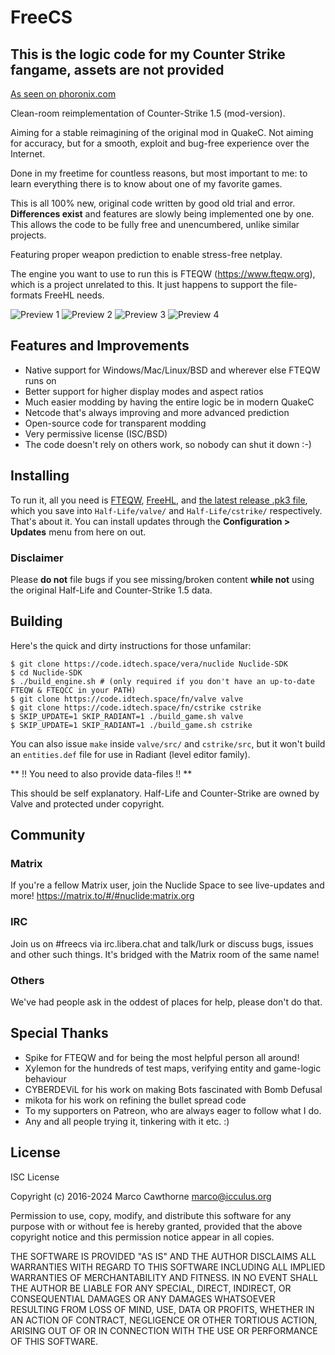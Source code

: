 # FreeCS
## This is the logic code for my Counter Strike fangame, assets are not provided
[As seen on phoronix.com](https://phoronix.com/scan.php?page=news_item&px=FreeCS-Open-Counter-Strike)

Clean-room reimplementation of Counter-Strike 1.5 (mod-version).

Aiming for a stable reimagining of the original mod in QuakeC.
Not aiming for accuracy, but for a smooth, exploit and bug-free
experience over the Internet.

Done in my freetime for countless reasons, but most important to me: to learn everything there is to know about one of my favorite games.

This is all 100% new, original code written by good old trial and error.
**Differences exist** and features are slowly being implemented one by one.
This allows the code to be fully free and unencumbered, unlike similar projects.

Featuring proper weapon prediction to enable stress-free netplay.

The engine you want to use to run this is FTEQW (https://www.fteqw.org), which is a project unrelated to this. It just happens to support the file-formats FreeHL needs.

![Preview 1](img/preview1.jpg)
![Preview 2](img/preview2.jpg)
![Preview 3](img/preview3.jpg)
![Preview 4](img/preview4.jpg)

## Features and Improvements

- Native support for Windows/Mac/Linux/BSD and wherever else FTEQW runs on
- Better support for higher display modes and aspect ratios
- Much easier modding by having the entire logic be in modern QuakeC
- Netcode that's always improving and more advanced prediction
- Open-source code for transparent modding
- Very permissive license (ISC/BSD)
- The code doesn't rely on others work, so nobody can shut it down :-)

## Installing 
To run it, all you need is [FTEQW](https://www.fteqw.org), [FreeHL](https://www.frag-net.com/pkgs/package_valve.pk3), and [the latest release .pk3 file](https://www.frag-net.com/pkgs/package_cstrike.pk3), which you save into `Half-Life/valve/` and `Half-Life/cstrike/` respectively. That's about it. You can install updates through the **Configuration > Updates** menu from here on out.

### Disclaimer
Please **do not** file bugs if you see missing/broken content **while not** using the original Half-Life and Counter-Strike 1.5 data.

## Building
Here's the quick and dirty instructions for those unfamilar:

```
$ git clone https://code.idtech.space/vera/nuclide Nuclide-SDK
$ cd Nuclide-SDK
$ ./build_engine.sh # (only required if you don't have an up-to-date FTEQW & FTEQCC in your PATH)
$ git clone https://code.idtech.space/fn/valve valve
$ git clone https://code.idtech.space/fn/cstrike cstrike
$ SKIP_UPDATE=1 SKIP_RADIANT=1 ./build_game.sh valve
$ SKIP_UPDATE=1 SKIP_RADIANT=1 ./build_game.sh cstrike
```

You can also issue `make` inside `valve/src/` and `cstrike/src`, but it won't build an `entities.def` file for use in Radiant (level editor family).

** !! You need to also provide data-files !! **

This should be self explanatory.
Half-Life and Counter-Strike are owned by Valve and protected under copyright.

## Community

### Matrix
If you're a fellow Matrix user, join the Nuclide Space to see live-updates and more!
https://matrix.to/#/#nuclide:matrix.org

### IRC
Join us on #freecs via irc.libera.chat and talk/lurk or discuss bugs, issues
and other such things. It's bridged with the Matrix room of the same name!

### Others
We've had people ask in the oddest of places for help, please don't do that.

## Special Thanks

- Spike for FTEQW and for being the most helpful person all around!
- Xylemon for the hundreds of test maps, verifying entity and game-logic behaviour
- CYBERDEViL for his work on making Bots fascinated with Bomb Defusal
- mikota for his work on refining the bullet spread code
- To my supporters on Patreon, who are always eager to follow what I do.
- Any and all people trying it, tinkering with it etc. :)

## License
ISC License

Copyright (c) 2016-2024 Marco Cawthorne <marco@icculus.org>

Permission to use, copy, modify, and distribute this software for any
purpose with or without fee is hereby granted, provided that the above
copyright notice and this permission notice appear in all copies.

THE SOFTWARE IS PROVIDED "AS IS" AND THE AUTHOR DISCLAIMS ALL WARRANTIES
WITH REGARD TO THIS SOFTWARE INCLUDING ALL IMPLIED WARRANTIES OF
MERCHANTABILITY AND FITNESS. IN NO EVENT SHALL THE AUTHOR BE LIABLE FOR
ANY SPECIAL, DIRECT, INDIRECT, OR CONSEQUENTIAL DAMAGES OR ANY DAMAGES
WHATSOEVER RESULTING FROM LOSS OF MIND, USE, DATA OR PROFITS, WHETHER
IN AN ACTION OF CONTRACT, NEGLIGENCE OR OTHER TORTIOUS ACTION, ARISING
OUT OF OR IN CONNECTION WITH THE USE OR PERFORMANCE OF THIS SOFTWARE.
 
